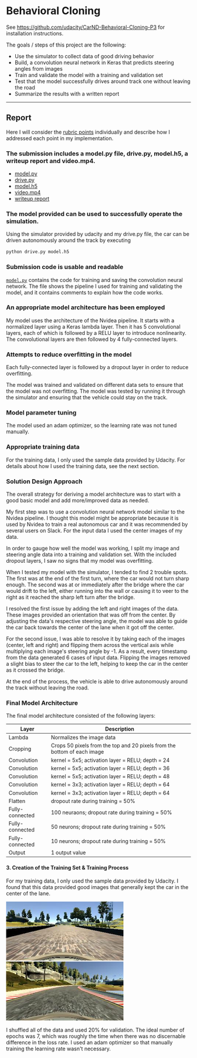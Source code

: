 # Behavioral Cloning

See <https://github.com/udacity/CarND-Behavioral-Cloning-P3> for installation instructions.

The goals / steps of this project are the following:
* Use the simulator to collect data of good driving behavior
* Build, a convolution neural network in Keras that predicts steering angles from images
* Train and validate the model with a training and validation set
* Test that the model successfully drives around track one without leaving the road
* Summarize the results with a written report

---

## Report

Here I will consider the [rubric points](https://review.udacity.com/#!/rubrics/432/view) individually and describe how I addressed each point in my implementation.  

### The submission includes a model.py file, drive.py, model.h5, a writeup report and video.mp4.

- [model.py](model.py)
- [drive.py](drive.py)
- [model.h5](model.h5)
- [video.mp4](video.mp4)
- [writeup report](#report)

### The model provided can be used to successfully operate the simulation.

Using the simulator provided by udacity and my drive.py file, the car can be driven autonomously around the track by executing 
```sh
python drive.py model.h5
```

### Submission code is usable and readable

[`model.py`](model.py) contains the code for training and saving the convolution neural network. The file shows the pipeline I used for training and validating the model, and it contains comments to explain how the code works.

### An appropriate model architecture has been employed

My model uses the architecture of the Nvidea pipeline. It starts with a normalized layer using a Keras lambda layer. Then it has 5 convolutional layers, each of which is followed by a RELU layer to introduce nonlinearity. The convolutional layers are then followed by 4 fully-connected layers.

### Attempts to reduce overfitting in the model

Each fully-connected layer is followed by a dropout layer in order to reduce overfitting.

The model was trained and validated on different data sets to ensure that the model was not overfitting. The model was tested by running it through the simulator and ensuring that the vehicle could stay on the track.

### Model parameter tuning

The model used an adam optimizer, so the learning rate was not tuned manually.

### Appropriate training data

For the training data, I only used the sample data provided by Udacity. For details about how I used the training data, see the next section.

### Solution Design Approach

The overall strategy for deriving a model architecture was to start with a good basic model and add more/improved data as needed.

My first step was to use a convolution neural network model similar to the Nvidea pipeline. I thought this model might be appropriate because it is used by Nvidea to train a real autonomous car and it was recommended by several users on Slack. For the input data I used the center images of my data.

In order to gauge how well the model was working, I split my image and steering angle data into a training and validation set. With the included dropout layers, I saw no signs that my model was overfitting.

When I tested my model with the simulator, I tended to find 2 trouble spots. The first was at the end of the first turn, where the car would not turn sharp enough. The second was at or immediately after the bridge where the car would drift to the left, either running into the wall or causing it to veer to the right as it reached the sharp left turn after the bridge.

I resolved the first issue by adding the left and right images of the data. These images provided an orientation that was off from the center. By adjusting the data's respective steering angle, the model was able to guide the car back towards the center of the lane when it got off the center.

For the second issue, I was able to resolve it by taking each of the images (center, left and right) and flipping them across the vertical axis while multiplying each image's steering angle by -1. As a result, every timestamp from the data generated 6 cases of input data. Flipping the images removed a slight bias to steer the car to the left, helping to keep the car in the center as it crossed the bridge.

At the end of the process, the vehicle is able to drive autonomously around the track without leaving the road.

### Final Model Architecture

The final model architecture consisted of the following layers:

| Layer | Description |
| --- | --- |
| Lambda | Normalizes the image data |
| Cropping | Crops 50 pixels from the top and 20 pixels from the bottom of each image |
| Convolution | kernel = 5x5; activation layer = RELU; depth = 24 |
| Convolution | kernel = 5x5; activation layer = RELU; depth = 36 |
| Convolution | kernel = 5x5; activation layer = RELU; depth = 48 |
| Convolution | kernel = 3x3; activation layer = RELU; depth = 64 |
| Convolution | kernel = 3x3; activation layer = RELU; depth = 64 |
| Flatten | dropout rate during training = 50%|
| Fully-connected | 100 neuraons; dropout rate during training = 50% |
| Fully-connected | 50 neurons; dropout rate during training = 50% |
| Fully-connected | 10 neurons; dropout rate during training = 50% |
| Output | 1 output value |

#### 3. Creation of the Training Set & Training Process

For my training data, I only used the sample data provided by Udacity. I found that this data provided good images that generally kept the car in the center of the lane.

![alt text][image1]
![alt text][image2]

I shuffled all of the data and used 20% for validation. The ideal number of epochs was 7, which was roughly the time when there was no discernable difference in the loss rate. I used an adam optimizer so that manually training the learning rate wasn't necessary.

[image1]: ./img/center_2016_12_01_13_30_48_287.jpg "Image1"
[image2]: ./img/center_2016_12_01_13_33_06_411.jpg "Image2"
